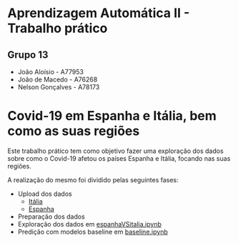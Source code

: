 # Aprendizagem Automática II - Trabalho prático

## Grupo 13
- João Aloísio - A77953
- João de Macedo - A76268
- Nelson Gonçalves - A78173

# Covid-19 em Espanha e Itália, bem como as suas regiões

Este trabalho prático tem como objetivo fazer uma exploração dos dados sobre como o Covid-19 afetou os países Espanha e Itália, focando nas suas regiões.

A realização do mesmo foi dividido pelas seguintes fases:

- Upload dos dados
	- [Itália](https://github.com/pcm-dpc/COVID-19/blob/master/dati-regioni/dpc-covid19-ita-regioni.csv)
	- [Espanha](https://www.kaggle.com/python10pm/covid19spain)
- Preparação dos dados
- Exploração dos dados em [espanhaVSitalia.ipynb](https://github.com/Tetra134/AA2-Grupo13/blob/master/espanhaVSitalia.ipynb)
- Predição com modelos baseline em [baseline.ipynb](https://github.com/Tetra134/AA2-Grupo13/blob/master/baseline.ipynb)
